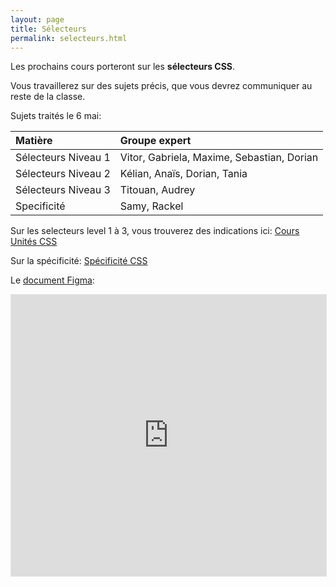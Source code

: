 ```yaml
---
layout: page
title: Sélecteurs
permalink: selecteurs.html
---
```


Les prochains cours porteront sur les **sélecteurs CSS**.

Vous travaillerez sur des sujets précis, que vous devrez communiquer au reste de la classe.

Sujets traités le 6 mai:

| Matière    | Groupe expert |
|:------- |:----------------- |
| Sélecteurs Niveau 1 | Vitor, Gabriela, Maxime, Sebastian, Dorian      |
| Sélecteurs Niveau 2 | Kélian, Anaïs, Dorian, Tania  |
| Sélecteurs Niveau 3 | Titouan, Audrey      |
| Specificité | Samy, Rackel      |


Sur les selecteurs level 1 à 3, vous trouverez des indications ici: [Cours Unités CSS](https://cours-web.ch/css/units.html)

Sur la spécificité: [Spécificité CSS](https://cours-web.ch/css/specificite.html)

Le [document Figma](https://www.figma.com/file/wC9KWXYMjmjng1pA0Ns2hH/CSS-Selectors-ID402): 

<iframe style="border: 1px solid rgba(0, 0, 0, 0.1);" width="100%" height="450" src="https://www.figma.com/embed?embed_host=share&url=https%3A%2F%2Fwww.figma.com%2Ffile%2FwC9KWXYMjmjng1pA0Ns2hH%2FCSS-Selectors-(ID402)%3Fnode-id%3D0%253A1" allowfullscreen></iframe>